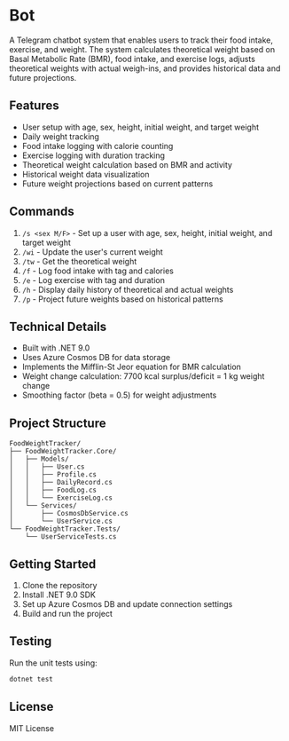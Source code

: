 # Bot

A Telegram chatbot system that enables users to track their food intake, exercise, and weight. The system calculates theoretical weight based on Basal Metabolic Rate (BMR), food intake, and exercise logs, adjusts theoretical weights with actual weigh-ins, and provides historical data and future projections.

## Features

- User setup with age, sex, height, initial weight, and target weight
- Daily weight tracking
- Food intake logging with calorie counting
- Exercise logging with duration tracking
- Theoretical weight calculation based on BMR and activity
- Historical weight data visualization
- Future weight projections based on current patterns

## Commands

1. `/s <sex M/F>` - Set up a user with age, sex, height, initial weight, and target weight
2. `/wi` - Update the user's current weight
3. `/tw` - Get the theoretical weight
4. `/f` - Log food intake with tag and calories
5. `/e` - Log exercise with tag and duration
6. `/h` - Display daily history of theoretical and actual weights
7. `/p` - Project future weights based on historical patterns

## Technical Details

- Built with .NET 9.0
- Uses Azure Cosmos DB for data storage
- Implements the Mifflin-St Jeor equation for BMR calculation
- Weight change calculation: 7700 kcal surplus/deficit = 1 kg weight change
- Smoothing factor (beta = 0.5) for weight adjustments

## Project Structure

```
FoodWeightTracker/
├── FoodWeightTracker.Core/
│   ├── Models/
│   │   ├── User.cs
│   │   ├── Profile.cs
│   │   ├── DailyRecord.cs
│   │   ├── FoodLog.cs
│   │   └── ExerciseLog.cs
│   └── Services/
│       ├── CosmosDbService.cs
│       └── UserService.cs
└── FoodWeightTracker.Tests/
    └── UserServiceTests.cs
```

## Getting Started

1. Clone the repository
2. Install .NET 9.0 SDK
3. Set up Azure Cosmos DB and update connection settings
4. Build and run the project

## Testing

Run the unit tests using:

```bash
dotnet test
```

## License

MIT License 
